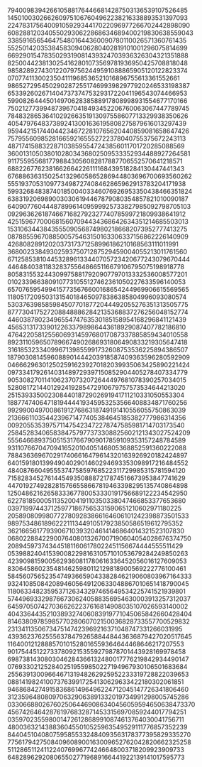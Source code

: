 7940098394266105881764466814287503136539107526485
1450100302662609751067604962238216338893531397093
2247831756400910592934417022096977266702442898090
6082881203405502930622868634689400219830638559043
3385916565464754801644360090780110026571360761435
5525014203538458309406280402819101001296075814699
6692901547835029319081439324703936326304321351888
8250044238130254162801073569781936950425708818048
9858289274301220797562449591088865905120122823374
0707741130023504111968536521016896755613361552661
9865272954502902872551746993982977920246533198387
6533926026714047373747532931722041196543074466953
5990826444501497062838588917808998931554677170166
7502127739948739670418493452206760063067447789745
7848328653641029266351913097558607713329938350626
4054797648373892413001636195808275879616013297439
9594421517440442346722810765620440859081658647426
7579556098528166592165552722378040755375672243113
4871741588322871038595547243856011701720285088569
3600131050380102803436802509533352934488927264581
9117559556817798843056082817887706552570641218571
6882267762381662664226111168439518284130447441343
6768863631502541329605865286944803696700693560262
5551937053109773498727408462865962913783204171938
5993268483874018500403346076926953350438466351824
6383192069890030306194467879080354857821010090187
6409077604448789961409599925733827985092798705103
0929636261874667168279232774078599721809938641912
4251596770006815607094434368642634351214685503013
1531063443843555090568749802186682073952777413275
0878855967088500575463150163306337156862226140909
4268082891202037317371258996186210168563111011991
3680023384930259375071287529459004055213011761560
6712585381044532896133440705723420677243079670444
4464840381183283755648665116679106795075198918778
8058315532443099758817920907797013332536008577201
0102339663809107731055127462361050227633596140053
6570765954994157735676600168654244969906615569565
1180517209503131540184650978386385804996093080574
5303763985859845077018772044492055276351313505775
8777304175272088488862842135368837276256048152774
4460387802349655474763530185158954168296841121439
4565313173390122633798986443618929087407782186810
4764220581255606931459768017087337885859434010558
8923110596507896674902686931806490833219305647418
3161853233409967139855991732608753536225894386507
1879030814596088901444203918587409363596280592909
0466629630125025916239270182039935063425890221424
0973341792614031489729397150852904405278407334779
9053082701141062370732072644497681078390257034015
5280817214401292419285472910679757573534644213020
2515393350023084401872902691941711210331050553304
1887747406471819444419345953253566408834871760256
9929900497008619127686318749191410556055750863039
2136661103544239671477405384645185382777986314356
0092055353975711475423472278747585981714703173540
2584528340658384757977373308825602121343027524209
5556466893750515317667909017859109353157248784589
9311076670470941652010405146805368852591360222088
7884363696702917406616479614320163926920182424897
6401591801399490402901460294693353098917216484552
4840876604955537475859768522311729985315781594120
7158283452761445493508887217874516673953847741629
4470192749282815766558667819463398295135740864898
1250486216265833367780053330191756689122234542950
6227818500051135200419110350338047466853377653680
0397199744371259771867565331590651210602971180225
2058908099807727809283866164606101242398873501533
9897534861896222111344910517923850586519612795352
3621665617793906710393204614146864014321523107830
0680228842290076408013267007190604054028676374750
2089459737434451811606178022451156674444555511429
0539882404153900822981631057101053679284249850263
4239098159005629360811780616336452056016127609053
8306458602354814625980112129818900569222776100461
5845607565235474936659043382846219060803967164333
9324108508420894605649120633048867010651418790045
1180633482359537126343297465649534225741521939801
5744969332987667306240588356954630003913257312037
6459705074270366262237616814908035107026593140002
4043364435210389327406083919771045065842660428404
8146380978598577028060702150036828733557700529832
2313411350673475147423969216371048747331266031995
4393623762555637847926588448443636879427020517645
1164001212888570101528016559364644468646217207553
9017544512273378092153559279878701443928169978458
6987381430803046284366132480017776219842934490147
0769330212528402519559850227194967930106501683684
2556391300966467131948262925952233319728822039653
0881419824100737639917254130629633422180302061851
9468684274915836861496496224712045147726341806460
3123596480809706329063891332019734991298005745286
0330668802676025064469086340456059594650638473370
4567426464287619768328714533156970859244017794251
0359702355980014726128689910874613764030041756711
4800363214388360455010525963549529111776857352239
8440451040807595855332484093563178377395829335270
7756179427508409608900163009652762042820662325258
5112865112411224076996774246648003718209923909733
6482896292080655027719689166441922139141017595773